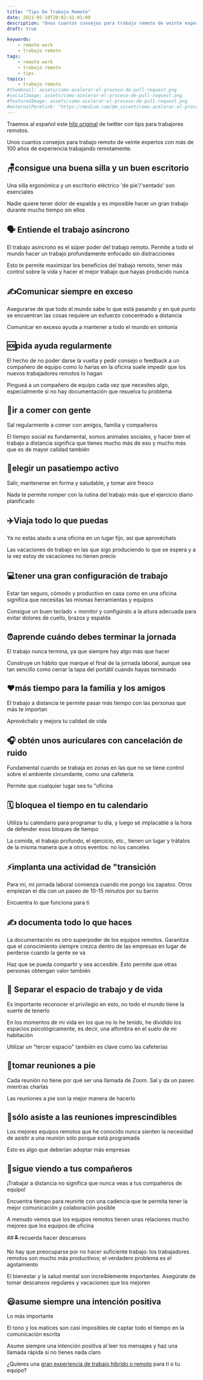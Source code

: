 ```yaml
---
title: "Tips De Trabajo Remoto"
date: 2021-05-10T20:02:42-03:00
description: "Unos cuantos consejos para trabajo remoto de veinte expertos con más de 100 años de experiencia trabajando remotamente."
draft: true

keywords:
    - remote work
    - trabajo remoto
tags:
    - remote work
    - trabajo remoto
    - tips
topics:
    - trabajo remoto
#thumbnail: assets/como-acelerar-el-proceso-de-pull-request.png
#socialImage: assets/como-acelerar-el-proceso-de-pull-request.png
#featuredImage: assets/como-acelerar-el-proceso-de-pull-request.png
#externalPermlink: "https://medium.com/@m_vicent/como-acelerar-el-proceso-de-aprobaci%C3%B3n-en-los-pull-request-5eb6303cf761"
---
```


Traemos al español este [hilo original](https://twitter.com/chris_herd/status/1391021349318111233) de twitter con tips para trabajores remotos.

Unos cuantos consejos para trabajo remoto de veinte expertos con más de 100 años de experiencia trabajando remotamente.

## 🪑consigue una buena silla y un buen escritorio

Una silla ergonómica y un escritorio eléctrico 'de pie'/'sentado' son esenciales

Nadie quiere tener dolor de espalda y es imposible hacer un gran trabajo durante mucho tiempo sin ellos

## 🗣 Entiende el trabajo asíncrono

El trabajo asíncrono es el súper poder del trabajo remoto. Permite a todo el mundo hacer un trabajo profundamente enfocado sin distracciones

Esto te permite maximizar los beneficios del trabajo remoto, tener más control sobre la vida y hacer el mejor trabajo que hayas producido nunca 

## ✍️Comunicar siempre en exceso

Asegurarse de que todo el mundo sabe lo que está pasando y en qué punto se encuentran las cosas requiere un esfuerzo concentrado a distancia

Comunicar en exceso ayuda a mantener a todo el mundo en sintonía 

## 🆘pida ayuda regularmente

El hecho de no poder darse la vuelta y pedir consejo o feedback a un compañero de equipo como lo harías en la oficina suele impedir que los nuevos trabajadores remotos lo hagan

Pingueá a un compañero de equipo cada vez que necesites algo, especialmente si no hay documentación que resuelva tu problema 

## 🥗ir a comer con gente

Sal regularmente a comer con amigos, familia y compañeros

El tiempo social es fundamental, somos animales sociales, y hacer bien el trabajo a distancia significa que tienes mucho más de eso y mucho más que es de mayor calidad también 

## 🏃elegir un pasatiempo activo

Salir, mantenerse en forma y saludable, y tomar aire fresco

Nada te permite romper con la rutina del trabajo más que el ejercicio diario planificado 

## ✈️Viaja todo lo que puedas

Ya no estás atado a una oficina en un lugar fijo, así que aprovéchalo

Las vacaciones de trabajo en las que sigo produciendo lo que se espera y a la vez estoy de vacaciones no tienen precio 

## 💻tener una gran configuración de trabajo

Estar tan seguro, cómodo y productivo en casa como en una oficina significa que necesitas las mismas herramientas y equipos

Consigue un buen teclado + monitor y configúralo a la altura adecuada para evitar dolores de cuello, brazos y espalda 

## ⏰aprende cuándo debes terminar la jornada

El trabajo nunca termina, ya que siempre hay algo más que hacer

Construye un hábito que marque el final de la jornada laboral, aunque sea tan sencillo como cerrar la tapa del portátil cuando hayas terminado 
## ❤️más tiempo para la familia y los amigos

El trabajo a distancia te permite pasar más tiempo con las personas que más te importan

Aprovéchalo y mejora tu calidad de vida 

## 🎧 obtén unos auriculares con cancelación de ruido

Fundamental cuando se trabaja en zonas en las que no se tiene control sobre el ambiente circundante, como una cafetería

Permite que cualquier lugar sea tu "oficina 

## 🗓️ bloquea el tiempo en tu calendario

Utiliza tu calendario para programar tu día, y luego sé implacable a la hora de defender esos bloques de tiempo

La comida, el trabajo profundo, el ejercicio, etc., tienen un lugar y trátalos de la misma manera que a otros eventos: no los canceles 

## ⚡️implanta una actividad de "transición

Para mí, mi jornada laboral comienza cuando me pongo los zapatos. Otros empiezan el día con un paseo de 10-15 minutos por su barrio

Encuentra lo que funciona para ti 

## ✍️ documenta todo lo que haces

La documentación es otro superpoder de los equipos remotos. Garantiza que el conocimiento siempre crezca dentro de las empresas en lugar de perderse cuando la gente se va

Haz que se pueda compartir y sea accesible. Esto permite que otras personas obtengan valor también 

## 🚧 Separar el espacio de trabajo y de vida

Es importante reconocer el privilegio en esto, no todo el mundo tiene la suerte de tenerlo

En los momentos de mi vida en los que no lo he tenido, he dividido los espacios psicológicamente, es decir, una alfombra en el suelo de mi habitación

Utilizar un "tercer espacio" también es clave como las cafeterías 

## 🧍tomar reuniones a pie

Cada reunión no tiene por qué ser una llamada de Zoom. Sal y da un paseo mientras charlas

Las reuniones a pie son la mejor manera de hacerlo 

## 🎥sólo asiste a las reuniones imprescindibles

Los mejores equipos remotos que he conocido nunca sienten la necesidad de asistir a una reunión sólo porque está programada

Esto es algo que deberían adoptar más empresas 

## 👯sigue viendo a tus compañeros

¡Trabajar a distancia no significa que nunca veas a tus compañeros de equipo!

Encuentra tiempo para reunirte con una cadencia que te permita tener la mejor comunicación y colaboración posible

A menudo vemos que los equipos remotos tienen unas relaciones mucho mejores que los equipos de oficina 

##🏝recuerda hacer descansos

No hay que preocuparse por no hacer suficiente trabajo: los trabajadores remotos son mucho más productivos; el verdadero problema es el agotamiento

El bienestar y la salud mental son increíblemente importantes. Asegúrate de tomar descansos regulares y vacaciones que los mejoren 

## 😃asume siempre una intención positiva

Lo más importante

El tono y los matices son casi imposibles de captar todo el tiempo en la comunicación escrita

Asume siempre una intención positiva al leer los mensajes y haz una llamada rápida si no tienes nada claro 

¿Quieres una [gran experiencia de trabajo híbrido o remoto](https://www.firstbasehq.com/) para ti o tu equipo?

